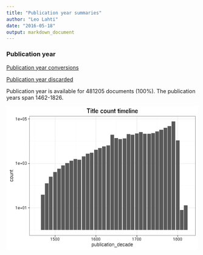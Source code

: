 ```yaml
---
title: "Publication year summaries"
author: "Leo Lahti"
date: "2016-05-18"
output: markdown_document
---
```



### Publication year

[Publication year conversions](output.tables/publication_year_conversion.csv)

[Publication year discarded](output.tables/publication_year_discarded.csv)

Publication year is available for 481205 documents (100%). The publication years span 1462-1826.

![plot of chunk summarypublicationyear](figure/summarypublicationyear-1.png)


